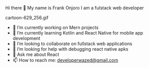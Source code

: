 Hi there 👋 My name is Frank Onjoro
I am a fulstack web developer

<!-- ![Developer GIF](href="https://tenor.com/view/developer-gif-23414225) -->

cartoon-629_256.gif


- 🔭 I’m currently working on Mern projects
- 🌱 I’m currently learning Kotlin and React Native for mobile app development
- 👯 I’m looking to collaborate on fullstack web applications
- 🤔 I’m looking for help with debugging react native apks
- 💬 Ask me about React
- 📫 How to reach me: developerwazed@gmail.com
